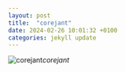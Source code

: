 ```yaml
---
layout: post
title:  "corejant"
date: 2024-02-26 10:01:32 +0100
categories: jekyll update
---
```





![corejant]()*corejant*&nbsp;



[jekyll-docs]: https://jekyllrb.com/docs/home
[jekyll-gh]:   https://github.com/jekyll/jekyll
[jekyll-talk]: https://talk.jekyllrb.com/

